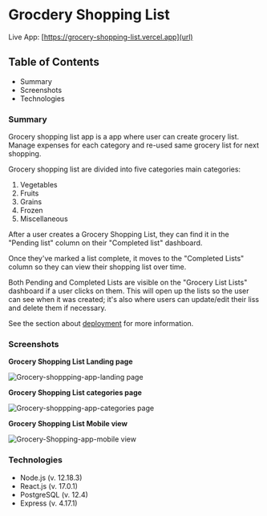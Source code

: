 # Grocdery Shopping List

Live App: [https://grocery-shopping-list.vercel.app](url)

## Table of Contents

- Summary
- Screenshots
- Technologies


### Summary

Grocery shopping list app is a app where user can create grocery  list. Manage expenses for each category and re-used same grocery list for next shopping.

Grocery shopping list are divided into five categories main categories:
1. Vegetables
2. Fruits
3. Grains
4. Frozen
5. Miscellaneous  

After a user creates a Grocery Shopping List, they can find it in the "Pending list" column on their "Completed list" dashboard.

Once they've marked a list complete, it moves to the "Completed Lists" column so they can view their shopping list over time.

Both Pending and Completed Lists are visible on the "Grocery List Lists" dashboard if a user clicks on them. This will open up the lists so the user can see when it was created; it's also where users can update/edit their liss and delete them if necessary.


See the section about [deployment](https://facebook.github.io/create-react-app/docs/deployment) for more information.

### Screenshots

**Grocery Shopping List Landing page**

![Grocery-shoppping-app-landing page](https://user-images.githubusercontent.com/63766164/105196349-c3e6bc80-5af8-11eb-86ff-97c06168c5f2.PNG)


**Grocery Shopping List categories page**

![Grocery-shoppping-app-categories page](https://user-images.githubusercontent.com/63766164/105196596-07d9c180-5af9-11eb-99cb-d80072773243.PNG)

**Grocery Shopping List Mobile view**

![Grocery-Shopping-app-mobile view](https://user-images.githubusercontent.com/63766164/105196875-4d968a00-5af9-11eb-98e8-e9670892297b.PNG)


### Technologies

- Node.js (v. 12.18.3)
- React.js (v. 17.0.1)
- PostgreSQL (v. 12.4)
- Express (v. 4.17.1)

